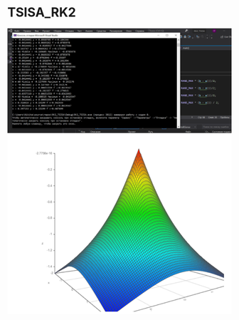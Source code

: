 # TSISA_RK2
![](https://github.com/Hukuma5/TSISA_RK2/blob/main/RK2_new.png?raw=true)
![](https://github.com/Hukuma5/TSISA_RK2/blob/main/working%20rk2.png?raw=true)
